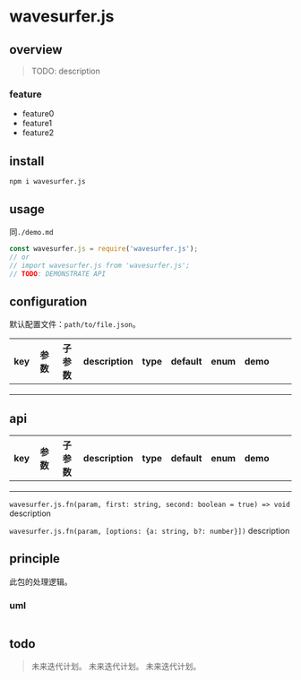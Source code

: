 # wavesurfer.js

## overview

> TODO: description

### feature

- feature0
- feature1
- feature2

## install

`npm i wavesurfer.js`

## usage

同`./demo.md`

```js
const wavesurfer.js = require('wavesurfer.js');
// or
// import wavesurfer.js from 'wavesurfer.js';
// TODO: DEMONSTRATE API
```

## configuration

默认配置文件：`path/to/file.json`。

<!-- prettier-ignore-start -->
|key|参数|子参数|description|type|default|enum|demo|||
|-|-|-|-|-|-|-|-|-|-|
|||||||||||
|||||||||||
|||||||||||
<!-- prettier-ignore-end -->

## api

<!-- prettier-ignore-start -->
|key|参数|子参数|description|type|default|enum|demo|||
|-|-|-|-|-|-|-|-|-|-|
|||||||||||
|||||||||||
|||||||||||
<!-- prettier-ignore-end -->

`wavesurfer.js.fn(param, first: string, second: boolean = true) => void`
description

`wavesurfer.js.fn(param, [options: {a: string, b?: number}])`
description

## principle

此包的处理逻辑。

### uml

```

```

## todo

> 未来迭代计划。
> 未来迭代计划。
> 未来迭代计划。
